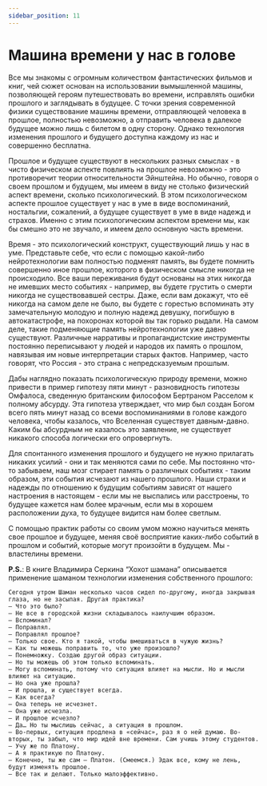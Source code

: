 ```yaml
---
sidebar_position: 11
---
```


# Машина времени у нас в голове

Все мы знакомы с огромным количеством фантастических фильмов и книг, чей сюжет основан на использовании вымышленной машины, позволяющей героям путешествовать во времени, исправлять ошибки прошлого и заглядывать в будущее. С точки зрения современной физики существование машины времени, отправляющей человека в прошлое, полностью невозможно, а отправить человека в далекое будущее можно лишь с билетом в одну сторону. Однако технология изменения прошлого и будущего доступна каждому из нас и совершенно бесплатна.

Прошлое и будущее существуют в нескольких разных смыслах - в чисто физическом аспекте повлиять на прошлое невозможно - это противоречит теории относительности Эйнштейна. Но обычно, говоря о своем прошлом и будущем, мы имеем в виду не столько физический аспект времени, сколько психологический. В этом психологическом аспекте прошлое существует у нас в уме в виде воспоминаний, ностальгии, сожалений, а будущее существует в уме в виде надежд и страхов. Именно с этим психологическим аспектом времени мы, как бы смешно это не звучало, и имеем дело основную часть времени.

Время - это психологический конструкт, существующий лишь у нас в уме. Представьте себе, что если с помощью какой-либо нейротехнологии вам полностью подменят память, вы будете помнить совершенно иное прошлое, которого в физическом смысле никогда не происходило. Все ваши переживания будут основаны на этих никогда не имевших место событиях - например, вы будете грустить о смерти никогда не существовавшей сестры. Даже, если вам докажут, что её никогда на самом деле не было, вы будете с горестью вспоминать эту замечательную молодую и полную надежд девушку, погибшую в автокатастрофе, на похоронах которой вы так горько рыдали. На самом деле, такие подменяющие память нейротехнологии уже давно существуют. Различные нарративы и пропагандистские инструменты постоянно переписывают у людей и народов их память о прошлом, навязывая им новые интерпретации старых фактов. Например, часто говорят, что Россия - это страна с непредсказуемым прошлым.

Дабы наглядно показать психологическую природу времени, можно привести в пример гипотезу пяти минут - разновидность гипотезы Омфалоса, сведенную британским философом Бертраном Расселом к полному абсурду. Эта гипотеза утверждает, что мир был создан Богом всего пять минут назад со всеми воспоминаниями в голове каждого человека, чтобы казалось, что Вселенная существует давным-давно. Каким бы абсурдным не казалось это заявление, не существует никакого способа логически его опровергнуть.

Для спонтанного изменения прошлого и будущего не нужно прилагать никаких усилий - они и так меняются сами по себе. Мы постоянно что-то забываем, наш мозг стирает память о различных событиях - таким образом, эти события исчезают из нашего прошлого. Наши страхи и надежды по отношению к будущим событиям зависят от нашего настроения в настоящем - если мы не выспались или расстроены, то будущее кажется нам более мрачным, если мы в хорошем расположении духа, то будущее видится нам более светлым.

С помощью практик работы со своим умом можно научиться менять свое прошлое и будущее, меняя своё восприятие каких-либо событий в прошлом и событий, которые могут произойти в будущем. Мы - властелины времени.

**P.S.**: В книге Владимира Серкина “Хохот шамана” описывается применение шаманом технологии изменения собственного прошлого:

```
Сегодня утром Шаман несколько часов сидел по-другому, иногда закрывая глаза, но не засыпая. Другая практика?
– Что это было?
– Не все в городской жизни складывалось наилучшим образом.
– Вспоминал?
– Поправлял.
– Поправлял прошлое?
– Только свое. Кто я такой, чтобы вмешиваться в чужую жизнь?
– Как ты можешь поправить то, что уже произошло?
– Понемножку. Создаю другой образ ситуации.
– Но ты можешь об этом только вспоминать.
– Могу вспоминать, потому что ситуация влияет на мысли. Но и мысли влияют на ситуацию.
– Но она уже прошла?
– И прошла, и существует всегда.
– Как всегда?
– Она теперь не исчезнет.
– Она уже исчезла.
– И прошлое исчезло?
– Да… Но ты мыслишь сейчас, а ситуация в прошлом.
– Во-первых, ситуация продлена в «сейчас», раз я о ней думаю. Во-вторых, ты забыл, что мир идей вне времени. Сам учишь этому студентов.
– Учу же по Платону.
– А я практикую по Платону.
– Конечно, ты же сам – Платон. (Смеемся.) Эдак все, кому не лень, будут изменять прошлое.
– Все так и делают. Только малоэффективно.
```
